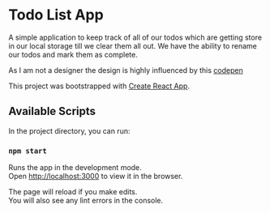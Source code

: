 # Todo List App

A simple application to keep track of all of our todos which are getting store in our local storage till we clear them all out. We have the ability to rename our todos and mark them as complete.

As I am not a designer the design is highly influenced by this [codepen](https://codepen.io/saawsan/pen/jayzeq)

This project was bootstrapped with [Create React App](https://github.com/facebook/create-react-app).

## Available Scripts

In the project directory, you can run:

### `npm start`

Runs the app in the development mode.\
Open [http://localhost:3000](http://localhost:3000) to view it in the browser.

The page will reload if you make edits.\
You will also see any lint errors in the console.